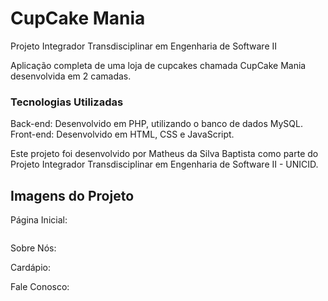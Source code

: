 # CupCake Mania

Projeto Integrador Transdisciplinar em Engenharia de Software II 

Aplicação completa de uma loja de cupcakes chamada CupCake Mania desenvolvida em 2 camadas.

### Tecnologias Utilizadas

Back-end: Desenvolvido em PHP, utilizando o banco de dados MySQL.
Front-end: Desenvolvido em HTML, CSS e JavaScript.

Este projeto foi desenvolvido por Matheus da Silva Baptista como parte do Projeto Integrador Transdisciplinar em Engenharia de Software II - UNICID.

## Imagens do Projeto

Página Inicial:

<div align="center">
<img serc"![img1](https://github.com/user-attachments/assets/fb7323eb-8df1-453c-9d14-e54ecae2e830)" width="700px" />
</div>


Sobre Nós:

Cardápio:

Fale Conosco:
